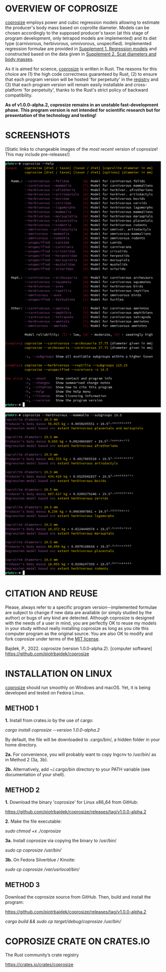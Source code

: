 # OVERVIEW OF COPROSIZE

[coprosize](https://github.com/piotrbajdek/coprosize) employs power and cubic regression models allowing to estimate the producer's body mass based on coprolite diameter. Models can be chosen accordingly to the supposed producer's taxon (at this stage of program development, only tetrapod models are implemented) and its diet type (carnivorous, herbivorous, omnivorous, unspecified). Implemented regression formulae are provided in [Supplement 1. Regression models](https://github.com/piotrbajdek/coprosize/blob/main/docs/supplement-1.ods) and constructed based on the data given in [Supplement 2. Scat diameters and body masses](https://github.com/piotrbajdek/coprosize/blob/main/docs/supplement-2.ods).

As it is aimed for science, [coprosize](https://github.com/piotrbajdek/coprosize) is written in Rust. The reasons for this choice are (1) the high code correctness guaranteed by Rust, (2) to ensure that each program version will be hosted 'for perpetuity' in the [registry](https://docs.rs/crate/coprosize/latest) and (3) that each program version will remain easily installable and cross-platform 'for perpetuity', thanks to the Rust's strict policy of backward compatibility.

**As of v1.0.0-alpha.2, coprosize remains in an unstable fast-development phase. This program version is not intended for scientific research but for presentation of the technology and testing!**

# SCREENSHOTS

[Static links to changeable images of the _most recent_ version of coprosize! This may include pre-releases!]

![help-image](https://github.com/piotrbajdek/coprosize/blob/main/docs/images/help-image.png?raw=true)

![example-image-1](https://github.com/piotrbajdek/coprosize/blob/main/docs/images/example-image-1.png?raw=true)

# CITATION AND REUSE

Please, always refer to a specific program version--implemented formulae are subject to change if new data are available (or simply studied by the author) or bugs of any kind are detected. Although coprosize is designed with the needs of a user in mind, you are perfectly OK to reuse my models in your study without really installing coprosize as long as you cite this computer program as the original source. You are also OK to modify and fork coprosize under terms of the [MIT license](https://github.com/piotrbajdek/coprosize/blob/main/LICENSE).

Bajdek, P., 2022. coprosize (version 1.0.0-alpha.2). [computer software] https://github.com/piotrbajdek/coprosize

# INSTALLATION ON LINUX

[coprosize](https://github.com/piotrbajdek/coprosize) should run smoothly on Windows and macOS. Yet, it is being developed and tested on Fedora Linux.

## METHOD 1

**1.** Install from crates.io by the use of cargo:

_cargo install coprosize \--version 1.0.0-alpha.2_

By default, the file will be downloaded to .cargo/bin/, a hidden folder in your home directory.

**2a.** For convenience, you will probably want to copy lngcnv to /usr/bin/ as in Method 2 (3a, 3b).

**2b.** Alternatively, add ~/.cargo/bin directory to your PATH variable (see documentation of your shell).

## METHOD 2

**1.** Download the binary 'coprosize' for Linux x86_64 from GitHub:

https://github.com/piotrbajdek/coprosize/releases/tag/v1.0.0-alpha.2

**2.** Make the file executable:

_sudo chmod +x ./coprosize_

**3a.** Install coprosize via copying the binary to /usr/bin/

_sudo cp coprosize /usr/bin/_

**3b.** On Fedora Silverblue / Kinoite:

_sudo cp coprosize /var/usrlocal/bin/_

## METHOD 3

Download the coprosize source from GitHub. Then, build and install the program:

https://github.com/piotrbajdek/coprosize/releases/tag/v1.0.0-alpha.2

_cargo build && sudo cp target/debug/coprosize /usr/bin/_

# COPROSIZE CRATE ON CRATES.IO

The Rust community’s crate registry

https://crates.io/crates/coprosize
